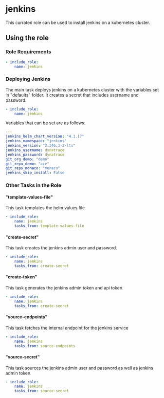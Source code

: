 # jenkins

This currated role can be used to install jenkins on a kubernetes cluster.

## Using the role

### Role Requirements

```yaml
- include_role:
    name: jenkins

```

### Deploying Jenkins

The main task deploys jenkins on a kubernetes cluster with the variables set in "defaults" folder. It creates a secret that includes username and password. 

```yaml
- include_role:
    name: jenkins
```

Variables that can be set are as follows:

```yaml
---
jenkins_helm_chart_version: "4.1.17"
jenkins_namespace: "jenkins"
jenkins_version: "2.346.3-2-lts"
jenkins_username: dynatrace
jenkins_password: dynatrace
git_org_demo: "demo"
git_repo_demo: "ace"
git_repo_monaco: "monaco"
jenkins_skip_install: False
```

### Other Tasks in the Role

#### "template-values-file" 
This task templates the helm values file

```yaml
- include_role:
    name: jenkins
    tasks_from: template-values-file
```

#### "create-secret" 
This task creates the jenkins admin user and password.
```yaml
- include_role:
    name: jenkins
    tasks_from: create-secret
```

#### "create-token" 
This task generates the jenkins admin token and api token.
```yaml
- include_role:
    name: jenkins
    tasks_from: create-secret
```

#### "source-endpoints" 
This task fetches the internal endpoint for the jenkins service

```yaml
- include_role:
    name: jenkins
    tasks_from: source-endpoints
```

#### "source-secret" 
This task sources the jenkins admin user and password as well as jenkins admin token.
```yaml
- include_role:
    name: jenkins
    tasks_from: source-secret
```